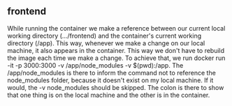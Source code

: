 <h2>frontend</h2>
<p></p>
<p>While running the container we make a reference between our current local working directory (.../frontend)
and the container's current working directory (/app). This way, whenever we make a change on our local machine, it also appears in the
container. This way we don't have to rebuild the image each time we make a change. To achieve that, we run docker run -it -p 3000:3000 -v /app/node_modules -v $(pwd):/app. The /app/node_modules is there to inform the command not to reference the node_modules folder, because it doesn't exist on my local machine. If it would, the -v node_modules should be skipped.  The colon is there to show that one thing is on the local machine and the other is in the container.</p>